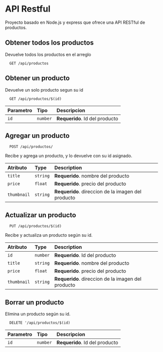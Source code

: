 
# API Restful

Proyecto basado en Node.js y express que ofrece una API RESTful de productos.

## Obtener todos los productos

Devuelve todos los productos en el arreglo

```http
  GET /api/productos
```

## Obtener un producto

Devuelve un solo producto segun su id

```http
  GET /api/productos/$(id)
```

| Parametro | Tipo     | Descripcion                       |
| :-------- | :------- | :-------------------------------- |
| `id`      | `number` | **Requerido**. Id del producto    |

## Agregar un producto

```http
  POST /api/productos/
```
Recibe y agrega un producto, y lo devuelve con su id asignado.

| Atributo  | Type     | Description                       |
| :-------- | :------- | :-------------------------------- |
| `title`   | `string` | **Requerido**. nombre del producto    |
| `price`   | `float`  | **Requerido**. precio del producto    |
| `thumbnail`| `string`| **Requerido**. direccion de la imagen del producto    |

## Actualizar un producto

```http
  PUT /api/productos/$(id)
```
Recibe y actualiza un producto según su id.

| Atributo  | Type     | Description                       |
| :-------- | :------- | :-------------------------------- |
| `id`      | `number` | **Requerido**. Id del producto    |
| `title`   | `string` | **Requerido**. nombre del producto    |
| `price`   | `float`  | **Requerido**. precio del producto    |
| `thumbnail`| `string`| **Requerido**. direccion de la imagen del producto    |

## Borrar un producto

Elimina un producto según su id.

```http
  DELETE '/api/productos/$(id) 
```

| Parametro | Tipo     | Descripcion                       |
| :-------- | :------- | :-------------------------------- |
| `id`      | `number` | **Requerido**. Id del producto    |
